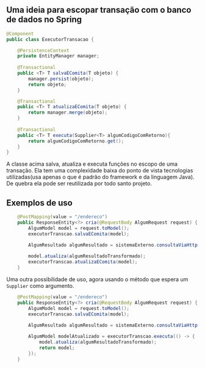## Uma ideia para escopar transação com o banco de dados no Spring

```java
@Component
public class ExecutorTransacao {

	@PersistenceContext
	private EntityManager manager;
	
	@Transactional
	public <T> T salvaEComita(T objeto) {
		manager.persist(objeto);
		return objeto;
	}

	@Transactional
	public <T> T atualizaEComita(T objeto) {
		return manager.merge(objeto);
    }
    
    @Transactional
    public <T> T executa(Supplier<T> algumCodigoComRetorno){
        return algumCodigoComRetorno.get();
    }
}
```

A classe acima salva, atualiza e executa funções no escopo de uma transação. Ela tem uma complexidade baixa do ponto de vista tecnologias utilizadas(usa apenas o que é padrão do framework e da linguagem Java). De quebra ela pode ser reutilizada por todo santo projeto. 

## Exemplos de uso

```java
    @PostMapping(value = "/endereco")    
	public ResponseEntity<?> cria(@RequestBody AlgumRequest request) {
        AlgumModel model = request.toModel();
        executorTranscao.salvaEComita(model);

        AlgumResultado algumResultado = sistemaExterno.consultaViaHttp(model.getInformacao());
        
        model.atualiza(algumResultadoTransformado);
        executorTranscao.atualizaEComita(model);
	}
```

Uma outra possibilidade de uso, agora usando o método que espera um ```Supplier``` como argumento. 

```java
    @PostMapping(value = "/endereco")    
	public ResponseEntity<?> cria(@RequestBody AlgumRequest request) {
        AlgumModel model = request.toModel();
        executorTranscao.salvaEComita(model);

        AlgumResultado algumResultado = sistemaExterno.consultaViaHttp(model.getInformacao());
        
        AlgumModel modelAtualizado = executorTranscao.executa(() -> {
            model.atualiza(algumResultadoTransformado);
            return model;
        });
	}
```
